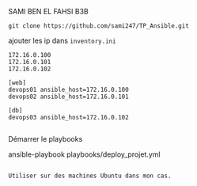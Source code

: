 SAMI BEN EL FAHSI
B3B


```
git clone https://github.com/sami247/TP_Ansible.git

```

ajouter les ip dans  `inventory.ini` 

```
172.16.0.100
172.16.0.101
172.16.0.102

[web]
devops01 ansible_host=172.16.0.100
devops02 ansible_host=172.16.0.101

[db]
devops03 ansible_host=172.16.0.102


```
Démarrer le playbooks

ansible-playbook playbooks/deploy_projet.yml

```

Utiliser sur des machines Ubuntu dans mon cas.
